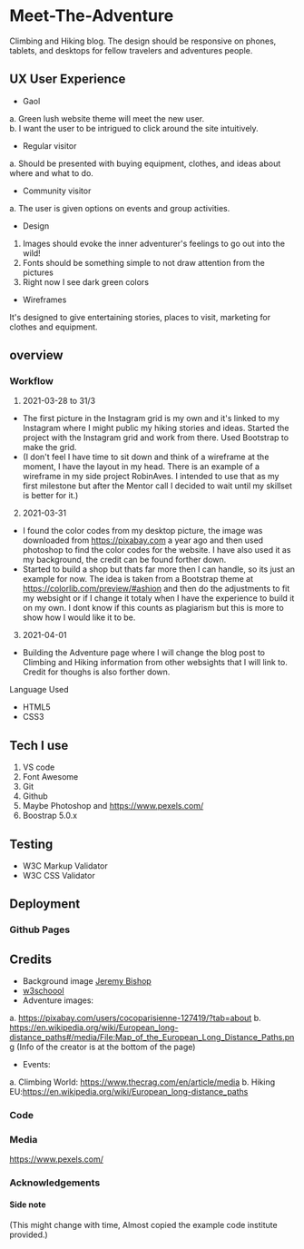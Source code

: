 # Meet-The-Adventure
Climbing and Hiking blog. The design should be responsive on phones, tablets, and desktops for fellow travelers and adventures people.


 ## UX  User Experience 
* Gaol 

a. Green lush website theme will meet the new user.  
b. I want the user to be intrigued to click around the site intuitively.

* Regular visitor

a. Should be presented with buying equipment, clothes, and ideas about where and what to do.   

* Community visitor

a. The user is given options on events and group activities.    

* Design
1. Images should evoke the inner adventurer's feelings to go out into the wild!
2. Fonts should be something simple to not draw attention from the pictures
3. Right now I see dark green colors

* Wireframes

It's designed to give entertaining stories, places to visit, marketing for clothes and equipment. 

## overview

### Workflow
1. 2021-03-28 to 31/3 
* The first picture in the Instagram grid is my own and it's linked to my Instagram where I might public my hiking stories and ideas. Started the project with the Instagram grid and work from there. Used Bootstrap to make the grid.
* (I don't feel I have time to sit down and think of a wireframe at the moment, I have the layout in my head. There is an example of a wireframe in my side project RobinAves. I intended to use that as my first milestone but after the Mentor call I decided to wait until my skillset is better for it.)

2. 2021-03-31 
* I found the color codes from my desktop picture, the image was downloaded from https://pixabay.com a year ago and then used photoshop to find the color codes for the website.
I have also used it as my background, the credit can be found forther down.
* Started to build a shop but thats far more then I can handle, so its just an example for now. The idea is taken from a Bootstrap theme at https://colorlib.com/preview/#ashion and then do the adjustments to fit my websight or if I change it totaly when I have the experience to build it on my own. I dont know if this counts as plagiarism but this is more to show how I would like it to be. 

3. 2021-04-01
* Building the Adventure page where I will change the blog post to Climbing and Hiking information from other websights that I will link to. Credit for thoughs is also forther down. 

Language Used
* HTML5
* CSS3

## Tech I use
1. VS code
2. Font Awesome
3. Git
4. Github
5. Maybe Photoshop and https://www.pexels.com/
6. Boostrap 5.0.x

## Testing

* W3C Markup Validator
* W3C CSS Validator

## Deployment
### Github Pages
## Credits
* Background image [Jeremy Bishop](https://unsplash.com/@jeremybishop)
* [w3schoool](https://www.w3schools.com/)
*  Adventure images: 

a. https://pixabay.com/users/cocoparisienne-127419/?tab=about
b. https://en.wikipedia.org/wiki/European_long-distance_paths#/media/File:Map_of_the_European_Long_Distance_Paths.png 
(Info of the creator is at the bottom of the page)
* Events: 

a. Climbing World: https://www.thecrag.com/en/article/media
b. Hiking EU:https://en.wikipedia.org/wiki/European_long-distance_paths 
### Code
### Media
https://www.pexels.com/
### Acknowledgements

#### Side note
(This might change with time, Almost copied the example code institute provided.)


